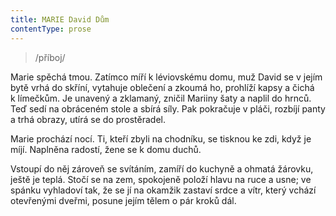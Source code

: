```yaml
---
title: MARIE David Dům
contentType: prose
---
```


<section>

> /příboj/

Marie spěchá tmou. Zatímco míří k léviovskému domu, muž David se v jejím bytě vrhá do skříní, vytahuje oblečení a zkoumá ho, prohlíží kapsy a čichá k límečkům. Je unavený a zklamaný, zničil Mariiny šaty a naplil do hrnců. Teď sedí na obráceném stole a sbírá síly. Pak pokračuje v pláči, rozbíjí panty a trhá obrazy, utírá se do prostěradel.

Marie prochází nocí. Ti, kteří zbyli na chodníku, se tisknou ke zdi, když je míjí. Naplněna radostí, žene se k domu duchů.

Vstoupí do něj zároveň se svítáním, zamíří do kuchyně a ohmatá žárovku, ještě je teplá. Stočí se na zem, spokojeně položí hlavu na ruce a usne; ve spánku vyhladoví tak, že se jí na okamžik zastaví srdce a vítr, který vchází otevřenými dveřmi, posune jejím tělem o pár kroků dál.

</section>
